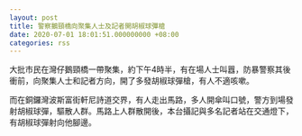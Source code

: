 ```yaml
---
layout: post
title: 警察鵝頸橋向聚集人士及記者開胡椒球彈槍
date: 2020-07-01 18:01:51.000000000 +08:00
categories: rss
---
```


大批市民在灣仔鵝頸橋一帶聚集，約下午4時半，有在場人士叫囂，防暴警察其後衝前，向聚集人士和記者方向，開了多發胡椒球彈槍，有人不適咳嗽。

而在銅鑼灣波斯富街軒尼詩道交界，有人走出馬路，多人開傘叫口號，警方到場發射胡椒球彈，驅散人群。馬路上人群散開後，本台攝記與多名記者站在交通燈下，有胡椒球彈射向他腳邊。

